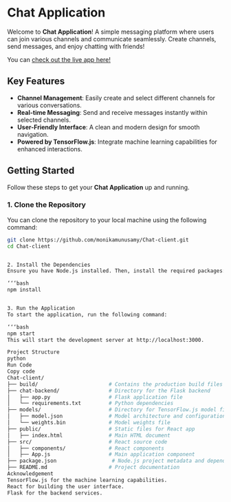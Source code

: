 # Chat Application

Welcome to **Chat Application**! A simple messaging platform where users can join various channels and communicate seamlessly. Create channels, send messages, and enjoy chatting with friends!

You can [check out the live app here!](http://localhost:3001/Chat-client)



## Key Features

- **Channel Management**: Easily create and select different channels for various conversations.
- **Real-time Messaging**: Send and receive messages instantly within selected channels.
- **User-Friendly Interface**: A clean and modern design for smooth navigation.
- **Powered by TensorFlow.js**: Integrate machine learning capabilities for enhanced interactions.

## Getting Started

Follow these steps to get your **Chat Application** up and running.

### 1. Clone the Repository

You can clone the repository to your local machine using the following command:

```bash
git clone https://github.com/monikamunusamy/Chat-client.git
cd Chat-client


2. Install the Dependencies
Ensure you have Node.js installed. Then, install the required packages:

‘‘‘bash
npm install


3. Run the Application
To start the application, run the following command:

‘‘‘bash
npm start
This will start the development server at http://localhost:3000.

Project Structure
python
Run Code
Copy code
Chat-client/
├── build/                       # Contains the production build files
├── chat-backend/                # Directory for the Flask backend
│   ├── app.py                   # Flask application file
│   └── requirements.txt         # Python dependencies
├── models/                      # Directory for TensorFlow.js model files
│   ├── model.json               # Model architecture and configuration
│   └── weights.bin              # Model weights file
├── public/                      # Static files for React app
│   ├── index.html               # Main HTML document
├── src/                         # React source code
│   ├── components/              # React components
│   ├── App.js                   # Main application component
├── package.json                  # Node.js project metadata and dependencies
├── README.md                    # Project documentation
Acknowledgement
TensorFlow.js for the machine learning capabilities.
React for building the user interface.
Flask for the backend services.

